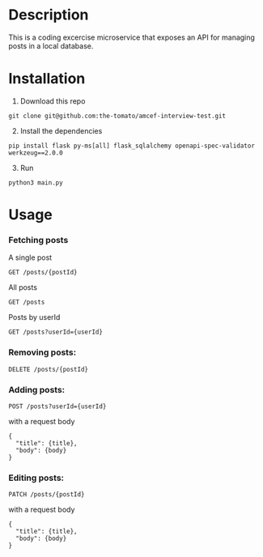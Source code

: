 # Description

This is a coding excercise microservice that exposes an API for managing posts in a local database.

# Installation

1. Download this repo
```
git clone git@github.com:the-tomato/amcef-interview-test.git
```

2. Install the dependencies
```
pip install flask py-ms[all] flask_sqlalchemy openapi-spec-validator werkzeug==2.0.0
```

3. Run
```
python3 main.py
```

# Usage

### Fetching posts
A single post
```
GET /posts/{postId}
```

All posts
```
GET /posts
```

Posts by userId
```
GET /posts?userId={userId}
```


### Removing posts:
```
DELETE /posts/{postId}
```

### Adding posts:
```
POST /posts?userId={userId}
```
with a request body
```
{
  "title": {title},
  "body": {body}
}
```

### Editing posts:
```
PATCH /posts/{postId}
```
with a request body
```
{
  "title": {title},
  "body": {body}
}
```
